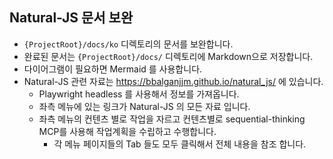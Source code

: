## Natural-JS 문서 보완

- `{ProjectRoot}/docs/ko` 디렉토리의 문서를 보완합니다.
- 완료된 문서는 `{ProjectRoot}/docs/` 디렉토리에 Markdown으로 저장합니다.
- 다이어그램이 필요하면 Mermaid 를 사용합니다.
- Natural-JS 관련 자료는 https://bbalganjjm.github.io/natural_js/ 에 있습니다.
  - Playwright headless 를 사용해서 정보를 가져옵니다.
  - 좌측 메뉴에 있는 링크가 Natural-JS 의 모든 자료 입니다.
  - 좌측 메뉴의 컨텐츠 별로 작업을 자르고 컨텐츠별로 sequential-thinking MCP를 사용해 작업계획을 수립하고 수행합니다.
    - 각 메뉴 페이지들의 Tab 들도 모두 클릭해서 전체 내용을 참조 합니다.